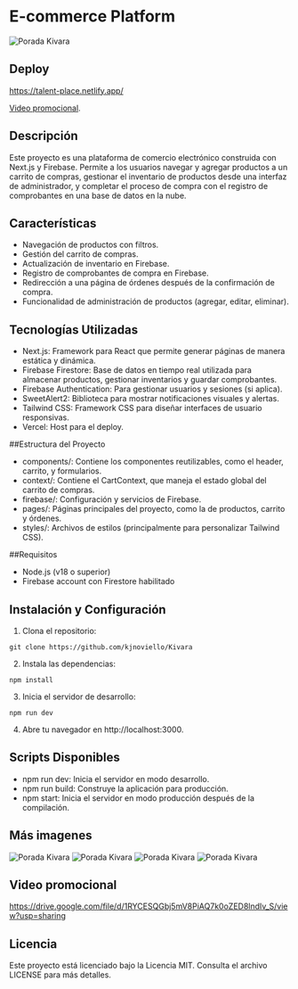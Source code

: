 #  E-commerce Platform

![Porada Kivara](/presentacion/portada.jpg "Portada de Kivara")

## Deploy
https://talent-place.netlify.app/

[Video promocional](https://drive.google.com/file/d/1RYCESQGbj5mV8PiAQ7k0oZED8lndIv_S/view?usp=sharing).

## Descripción
Este proyecto es una plataforma de comercio electrónico construida con Next.js y Firebase. Permite a los usuarios navegar y agregar productos a un carrito de compras, gestionar el inventario de productos desde una interfaz de administrador, y completar el proceso de compra con el registro de comprobantes en una base de datos en la nube.

## Características
* Navegación de productos con filtros.
* Gestión del carrito de compras.
* Actualización de inventario en Firebase.
* Registro de comprobantes de compra en Firebase.
* Redirección a una página de órdenes después de la confirmación de compra.
* Funcionalidad de administración de productos (agregar, editar, eliminar).

## Tecnologías Utilizadas
* Next.js: Framework para React que permite generar páginas de manera estática y dinámica.
* Firebase Firestore: Base de datos en tiempo real utilizada para almacenar productos, gestionar inventarios y guardar comprobantes.
* Firebase Authentication: Para gestionar usuarios y sesiones (si aplica).
* SweetAlert2: Biblioteca para mostrar notificaciones visuales y alertas.
* Tailwind CSS: Framework CSS para diseñar interfaces de usuario responsivas.
* Vercel: Host para el deploy.

##Estructura del Proyecto
* components/: Contiene los componentes reutilizables, como el header, carrito, y formularios.
* context/: Contiene el CartContext, que maneja el estado global del carrito de compras.
* firebase/: Configuración y servicios de Firebase.
* pages/: Páginas principales del proyecto, como la de productos, carrito y órdenes.
* styles/: Archivos de estilos (principalmente para personalizar Tailwind CSS).

##Requisitos
* Node.js (v18 o superior)
* Firebase account con Firestore habilitado

## Instalación y Configuración

1. Clona el repositorio:

```
git clone https://github.com/kjnoviello/Kivara
```

2. Instala las dependencias:

```
npm install
```

3. Inicia el servidor de desarrollo:

```
npm run dev
```

4. Abre tu navegador en http://localhost:3000.

## Scripts Disponibles

* npm run dev: Inicia el servidor en modo desarrollo.
* npm run build: Construye la aplicación para producción.
* npm start: Inicia el servidor en modo producción después de la compilación.

## Más imagenes

![Porada Kivara](/presentacion/show01.jpg "Portada de Kivara")
![Porada Kivara](/presentacion/show02.jpg "Portada de Kivara")
![Porada Kivara](/presentacion/show03.jpg "Portada de Kivara")
![Porada Kivara](/presentacion/show04.jpg "Portada de Kivara")

## Video promocional
https://drive.google.com/file/d/1RYCESQGbj5mV8PiAQ7k0oZED8lndIv_S/view?usp=sharing

## Licencia
Este proyecto está licenciado bajo la Licencia MIT. Consulta el archivo LICENSE para más detalles.

